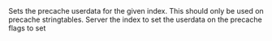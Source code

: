 <function name="SetPrecacheUserData" parent="INetworkStringTable" type="classfunc">
	<description>
		Sets the precache userdata for the given index.
		<note>
			This should only be used on precache stringtables.
		</note>
	</description>
	<realm>Server</realm>
	<args>
		<arg name="index" type="number">the index to set the userdata on</arg>
		<arg name="flags" type="number">the precache flags to set</arg>
	</args>
</function>